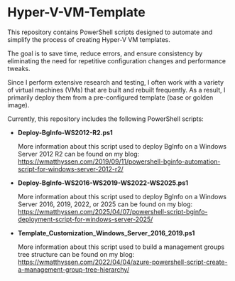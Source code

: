 # Hyper-V-VM-Template

This repository contains PowerShell scripts designed to automate and simplify the process of creating Hyper-V VM templates.

The goal is to save time, reduce errors, and ensure consistency by eliminating the need for repetitive configuration changes and performance tweaks.

Since I perform extensive research and testing, I often work with a variety of virtual machines (VMs) that are built and rebuilt frequently. As a result, I primarily deploy them from a pre-configured template (base or golden image).

Currently, this repository includes the following PowerShell scripts:

- **Deploy-BgInfo-WS2012-R2.ps1**

  More information about this script used to deploy BgInfo on a Windows Server 2012 R2 can be found on my blog: https://wmatthyssen.com/2019/09/11/powershell-bginfo-automation-script-for-windows-server-2012-r2/

- **Deploy-BgInfo-WS2016-WS2019-WS2022-WS2025.ps1**

  More information about this script used to deploy BgInfo on a Windows Server 2016, 2019, 2022, or 2025 can be found on my blog: https://wmatthyssen.com/2025/04/07/powershell-script-bginfo-deployment-script-for-windows-server-2025/

- **Template_Customization_Windows_Server_2016_2019.ps1**

  More information about this script used to build a management groups tree structure can be found on my blog: https://wmatthyssen.com/2022/04/04/azure-powershell-script-create-a-management-group-tree-hierarchy/

